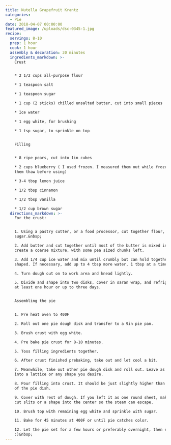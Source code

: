 ```yaml
---
title: Nutella Grapefruit Krantz
categories:
  - Pie
date: 2018-04-07 00:00:00
featured_image: /uploads/dsc-0345-1.jpg
recipe:
  servings: 8-10
  prep: 1 hour
  cook: 1 hour
  assembly & decoration: 30 minutes
  ingredients_markdown: >-
    Crust


    * 2 1/2 cups all-purpose flour

    * 1 teaspoon salt

    * 1 teaspoon sugar

    * 1 cup (2 sticks) chilled unsalted butter, cut into small pieces

    * Ice water

    * 1 egg white, for brushing

    * 1 tsp sugar, to sprinkle on top


    Filling


    * 8 ripe pears, cut into 1in cubes

    * 2 cups blueberry ( I used frozen. I measured them out while frozen but let
    them thaw before using)

    * 3-4 tbsp lemon juice

    * 1/2 tbsp cinnamon

    * 1/2 tbsp vanilla

    * 1/2 cup brown sugar
  directions_markdown: >-
    For the crust:


    1. Using a pastry cutter, or a food processor, cut together flour, salt,
    sugar.&nbsp;

    2. Add butter and cut together until most of the butter is mixed in to
    create a coarse mixture, with some pea sized chunks left.

    3. Add 1/4 cup ice water and mix until crumbly but can hold together when
    shaped. If necessary, add up to 4 tbsp more water, 1 tbsp at a time.&nbsp;

    4. Turn dough out on to work area and knead lightly.

    5. Divide and shape into two disks, cover in saran wrap, and refrigerate for
    at least one hour or up to three days.


    Assembling the pie


    1. Pre heat oven to 400F

    2. Roll out one pie dough disk and transfer to a 9in pie pan.

    3. Brush crust with egg white.

    4. Pre bake pie crust for 8-10 minutes.

    5. Toss filling ingredients together.

    6. After crust finished prebaking, take out and let cool a bit.

    7. Meanwhile, take out other pie dough disk and roll out. Leave as is, cut
    into a lattice or any shape you desire.

    8. Pour filling into crust. It should be just slightly higher than the sides
    of the pie dish.

    9. Cover with rest of dough. If you left it as one round sheet, make sure to
    cut slits or a shape into the center so the steam can escape.

    10. Brush top with remaining egg white and sprinkle with sugar.

    11. Bake for 45 minutes at 400F or until pie catches color.

    12. Let the pie set for a few hours or preferably overnight, then enjoy!
    :)&nbsp;
---
```

